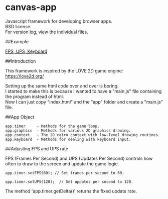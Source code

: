 canvas-app
==========

Javascript framework for developing browser apps.  
BSD license.  
For version log, view the individual files.  

##Example

<a target="_blank" href="http://htmlpreview.github.com/?https://github.com/bvssvni/canvas-app/blob/master/index.html">FPS, UPS, Keyboard</a>

##Introduction

This framework is inspired by the LÖVE 2D game engine:  
https://love2d.org/

Setting up the same html code over and over is boring.  
I started to make this is because I wanted to have a "main.js" file containing the program instead of html.  
Now I can just copy "index.html" and the "app" folder and create a "main.js" file.  

##App Object

    app.timer     - Methods for the game loop.
    app.graphics  - Methods for various 2D graphics drawing.
    app.context   - The 2D cairo context with low-level drawing routines.
    app.keyboard  - Methods for dealing with keyboard input.

##Adjusting FPS and UPS rate

FPS (Frames Per Second) and UPS (Updates Per Second) controls how often to draw to the screen and update the game logic.  

    app.timer.setFPS(60); // Set frames per second to 60.
    
    app.timer.setUPS(120);  // Set updates per second to 120.
    
The method 'app.timer.getDelta()' returns the fixed update rate.  

